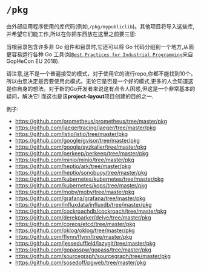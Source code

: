 # `/pkg`

由外部应用程序使用的库代码(例如,`/pkg/mypubliclib`)。其他项目将导入这些库,并希望它们能工作,所以在你把东西放在这里之前要三思:

当根目录包含许多非 Go 组件和目录时,它还可以将 Go 代码分组到一个地方,从而更容易运行各种 Go 工具(如[`Best Practices for Industrial Programming`](https://www.youtube.com/watch?v=PTE4VJIdHPg)来自 GopHeCon EU 2018).

请注意,这不是一个普遍接受的模式，对于使用它的流行repo,你都不能找到10个。所以由您决定是否要使用此模式。无论它是否是一个好的模式,更多的人会知道这是你自身的想法。对于新的Go开发者来说这有点令人困惑,但这是一个非常基本的疑问，解决它! 而这也是该**project-layout**项目创建的目的之一.

例子:

-   <https://github.com/prometheus/prometheus/tree/master/pkg>
-   <https://github.com/jaegertracing/jaeger/tree/master/pkg>
-   <https://github.com/istio/istio/tree/master/pkg>
-   <https://github.com/google/gvisor/tree/master/pkg>
-   <https://github.com/google/syzkaller/tree/master/pkg>
-   <https://github.com/perkeep/perkeep/tree/master/pkg>
-   <https://github.com/minio/minio/tree/master/pkg>
-   <https://github.com/heptio/ark/tree/master/pkg>
-   <https://github.com/heptio/sonobuoy/tree/master/pkg>
-   <https://github.com/kubernetes/kubernetes/tree/master/pkg>
-   <https://github.com/kubernetes/kops/tree/master/pkg>
-   <https://github.com/moby/moby/tree/master/pkg>
-   <https://github.com/grafana/grafana/tree/master/pkg>
-   <https://github.com/influxdata/influxdb/tree/master/pkg>
-   <https://github.com/cockroachdb/cockroach/tree/master/pkg>
-   <https://github.com/derekparker/delve/tree/master/pkg>
-   <https://github.com/coreos/etcd/tree/master/pkg>
-   <https://github.com/oklog/oklog/tree/master/pkg>
-   <https://github.com/flynn/flynn/tree/master/pkg>
-   <https://github.com/jesseduffield/lazygit/tree/master/pkg>
-   <https://github.com/gopasspw/gopass/tree/master/pkg>
-   <https://github.com/sourcegraph/sourcegraph/tree/master/pkg>
-   <https://github.com/sosedoff/pgweb/tree/master/pkg>
